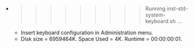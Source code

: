 * >>>>>>>>> Running inst-std-system-keyboard.sh ...
  * Insert keyboard configuration in Administration menu.
  * Disk size = 6959464K. Space Used = 4K. Runtime = 00:00:00:01.
